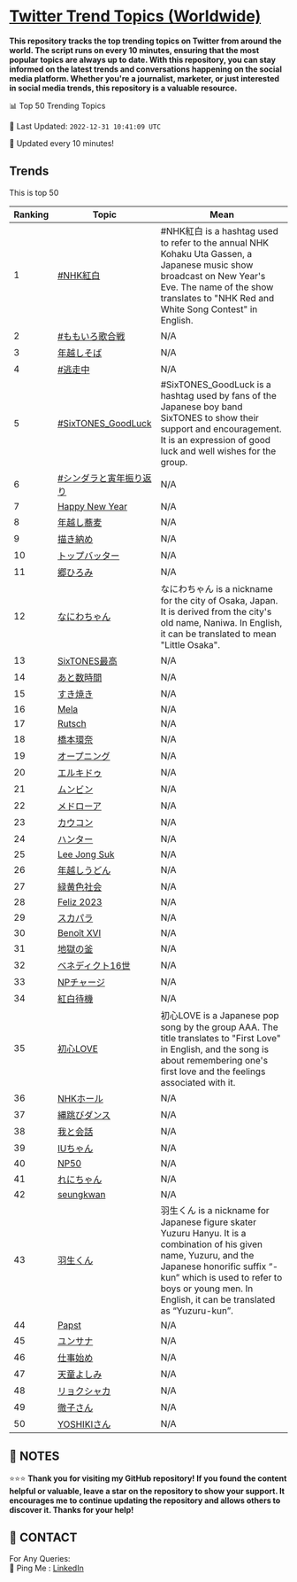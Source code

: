 [Twitter Trend Topics (Worldwide)](https://github.com/ErcinDedeoglu/Twitter-Trend-Topics)
==========

**This repository tracks the top trending topics on Twitter from around the world. 
The script runs on every 10 minutes, ensuring that the most popular topics are always up to date. 
With this repository, you can stay informed on the latest trends and conversations happening on the social media platform. 
Whether you're a journalist, marketer, or just interested in social media trends, this repository is a valuable resource.**


📊 Top 50 Trending Topics

📆 Last Updated: `2022-12-31 10:41:09 UTC`

🔧 Updated every 10 minutes!


## Trends

This is top 50

| Ranking | Topic | Mean |
| ------- | ------------ | ------------ |
| 1 | [#NHK紅白](http://twitter.com/search?q=%23NHK%e7%b4%85%e7%99%bd) | #NHK紅白 is a hashtag used to refer to the annual NHK Kohaku Uta Gassen, a Japanese music show broadcast on New Year's Eve. The name of the show translates to "NHK Red and White Song Contest" in English. |
| 2 | [#ももいろ歌合戦](http://twitter.com/search?q=%23%e3%82%82%e3%82%82%e3%81%84%e3%82%8d%e6%ad%8c%e5%90%88%e6%88%a6) | N/A |
| 3 | [年越しそば](http://twitter.com/search?q=%e5%b9%b4%e8%b6%8a%e3%81%97%e3%81%9d%e3%81%b0) | N/A |
| 4 | [#逃走中](http://twitter.com/search?q=%23%e9%80%83%e8%b5%b0%e4%b8%ad) | N/A |
| 5 | [#SixTONES_GoodLuck](http://twitter.com/search?q=%23SixTONES_GoodLuck) | #SixTONES_GoodLuck is a hashtag used by fans of the Japanese boy band SixTONES to show their support and encouragement. It is an expression of good luck and well wishes for the group. |
| 6 | [#シンダラと寅年振り返り](http://twitter.com/search?q=%23%e3%82%b7%e3%83%b3%e3%83%80%e3%83%a9%e3%81%a8%e5%af%85%e5%b9%b4%e6%8c%af%e3%82%8a%e8%bf%94%e3%82%8a) | N/A |
| 7 | [Happy New Year](http://twitter.com/search?q=Happy+New+Year) | N/A |
| 8 | [年越し蕎麦](http://twitter.com/search?q=%e5%b9%b4%e8%b6%8a%e3%81%97%e8%95%8e%e9%ba%a6) | N/A |
| 9 | [描き納め](http://twitter.com/search?q=%e6%8f%8f%e3%81%8d%e7%b4%8d%e3%82%81) | N/A |
| 10 | [トップバッター](http://twitter.com/search?q=%e3%83%88%e3%83%83%e3%83%97%e3%83%90%e3%83%83%e3%82%bf%e3%83%bc) | N/A |
| 11 | [郷ひろみ](http://twitter.com/search?q=%e9%83%b7%e3%81%b2%e3%82%8d%e3%81%bf) | N/A |
| 12 | [なにわちゃん](http://twitter.com/search?q=%e3%81%aa%e3%81%ab%e3%82%8f%e3%81%a1%e3%82%83%e3%82%93) | なにわちゃん is a nickname for the city of Osaka, Japan. It is derived from the city's old name, Naniwa. In English, it can be translated to mean "Little Osaka". |
| 13 | [SixTONES最高](http://twitter.com/search?q=SixTONES%e6%9c%80%e9%ab%98) | N/A |
| 14 | [あと数時間](http://twitter.com/search?q=%e3%81%82%e3%81%a8%e6%95%b0%e6%99%82%e9%96%93) | N/A |
| 15 | [すき焼き](http://twitter.com/search?q=%e3%81%99%e3%81%8d%e7%84%bc%e3%81%8d) | N/A |
| 16 | [Mela](http://twitter.com/search?q=Mela) | N/A |
| 17 | [Rutsch](http://twitter.com/search?q=Rutsch) | N/A |
| 18 | [橋本環奈](http://twitter.com/search?q=%e6%a9%8b%e6%9c%ac%e7%92%b0%e5%a5%88) | N/A |
| 19 | [オープニング](http://twitter.com/search?q=%e3%82%aa%e3%83%bc%e3%83%97%e3%83%8b%e3%83%b3%e3%82%b0) | N/A |
| 20 | [エルキドゥ](http://twitter.com/search?q=%e3%82%a8%e3%83%ab%e3%82%ad%e3%83%89%e3%82%a5) | N/A |
| 21 | [ムンビン](http://twitter.com/search?q=%e3%83%a0%e3%83%b3%e3%83%93%e3%83%b3) | N/A |
| 22 | [メドローア](http://twitter.com/search?q=%e3%83%a1%e3%83%89%e3%83%ad%e3%83%bc%e3%82%a2) | N/A |
| 23 | [カウコン](http://twitter.com/search?q=%e3%82%ab%e3%82%a6%e3%82%b3%e3%83%b3) | N/A |
| 24 | [ハンター](http://twitter.com/search?q=%e3%83%8f%e3%83%b3%e3%82%bf%e3%83%bc) | N/A |
| 25 | [Lee Jong Suk](http://twitter.com/search?q=Lee+Jong+Suk) | N/A |
| 26 | [年越しうどん](http://twitter.com/search?q=%e5%b9%b4%e8%b6%8a%e3%81%97%e3%81%86%e3%81%a9%e3%82%93) | N/A |
| 27 | [緑黄色社会](http://twitter.com/search?q=%e7%b7%91%e9%bb%84%e8%89%b2%e7%a4%be%e4%bc%9a) | N/A |
| 28 | [Feliz 2023](http://twitter.com/search?q=Feliz+2023) | N/A |
| 29 | [スカパラ](http://twitter.com/search?q=%e3%82%b9%e3%82%ab%e3%83%91%e3%83%a9) | N/A |
| 30 | [Benoît XVI](http://twitter.com/search?q=Beno%c3%aet+XVI) | N/A |
| 31 | [地獄の釜](http://twitter.com/search?q=%e5%9c%b0%e7%8d%84%e3%81%ae%e9%87%9c) | N/A |
| 32 | [ベネディクト16世](http://twitter.com/search?q=%e3%83%99%e3%83%8d%e3%83%87%e3%82%a3%e3%82%af%e3%83%8816%e4%b8%96) | N/A |
| 33 | [NPチャージ](http://twitter.com/search?q=NP%e3%83%81%e3%83%a3%e3%83%bc%e3%82%b8) | N/A |
| 34 | [紅白待機](http://twitter.com/search?q=%e7%b4%85%e7%99%bd%e5%be%85%e6%a9%9f) | N/A |
| 35 | [初心LOVE](http://twitter.com/search?q=%e5%88%9d%e5%bf%83LOVE) | 初心LOVE is a Japanese pop song by the group AAA. The title translates to "First Love" in English, and the song is about remembering one's first love and the feelings associated with it. |
| 36 | [NHKホール](http://twitter.com/search?q=NHK%e3%83%9b%e3%83%bc%e3%83%ab) | N/A |
| 37 | [縄跳びダンス](http://twitter.com/search?q=%e7%b8%84%e8%b7%b3%e3%81%b3%e3%83%80%e3%83%b3%e3%82%b9) | N/A |
| 38 | [我と会話](http://twitter.com/search?q=%e6%88%91%e3%81%a8%e4%bc%9a%e8%a9%b1) | N/A |
| 39 | [IUちゃん](http://twitter.com/search?q=IU%e3%81%a1%e3%82%83%e3%82%93) | N/A |
| 40 | [NP50](http://twitter.com/search?q=NP50) | N/A |
| 41 | [れにちゃん](http://twitter.com/search?q=%e3%82%8c%e3%81%ab%e3%81%a1%e3%82%83%e3%82%93) | N/A |
| 42 | [seungkwan](http://twitter.com/search?q=seungkwan) | N/A |
| 43 | [羽生くん](http://twitter.com/search?q=%e7%be%bd%e7%94%9f%e3%81%8f%e3%82%93) | 羽生くん is a nickname for Japanese figure skater Yuzuru Hanyu. It is a combination of his given name, Yuzuru, and the Japanese honorific suffix “-kun” which is used to refer to boys or young men. In English, it can be translated as “Yuzuru-kun”. |
| 44 | [Papst](http://twitter.com/search?q=Papst) | N/A |
| 45 | [ユンサナ](http://twitter.com/search?q=%e3%83%a6%e3%83%b3%e3%82%b5%e3%83%8a) | N/A |
| 46 | [仕事始め](http://twitter.com/search?q=%e4%bb%95%e4%ba%8b%e5%a7%8b%e3%82%81) | N/A |
| 47 | [天童よしみ](http://twitter.com/search?q=%e5%a4%a9%e7%ab%a5%e3%82%88%e3%81%97%e3%81%bf) | N/A |
| 48 | [リョクシャカ](http://twitter.com/search?q=%e3%83%aa%e3%83%a7%e3%82%af%e3%82%b7%e3%83%a3%e3%82%ab) | N/A |
| 49 | [徹子さん](http://twitter.com/search?q=%e5%be%b9%e5%ad%90%e3%81%95%e3%82%93) | N/A |
| 50 | [YOSHIKIさん](http://twitter.com/search?q=YOSHIKI%e3%81%95%e3%82%93) | N/A |




## 📝 NOTES

⭐⭐⭐ **Thank you for visiting my GitHub repository! If you found the content helpful or valuable, leave a star on the repository to show your support. It encourages me to continue updating the repository and allows others to discover it. Thanks for your help!**

## 📨 CONTACT

 For Any Queries:  
            🏓 Ping Me : [LinkedIn](https://www.linkedin.com/in/ercindedeoglu/)